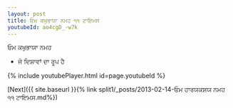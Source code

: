 ```yaml
---
layout: post
title: ਓਮ ਕਖੁਭਾਯਾ ਨਮਹ ੧੧ ਟਾਇਮਸ
youtubeId: ao4cgD_-w7k
---
```

 
 
 ਓਮ ਕਖੁਭਾਯਾ ਨਮਹ  
 
 -  ਜੋ ਦਿਸ਼ਾਵਾਂ ਦਾ ਰੂਪ ਹੈ 
 
  
 
  
 
 
 
 
 
 


{% include youtubePlayer.html id=page.youtubeId %}
 
[Next]({{ site.baseurl }}{% link  split1/_posts/2013-02-14-ਓਮ ਹਾਰਯਕਸ਼ਯ ਨਮਹ ੧੧ ਟਾਇਮਸ.md%})
 
